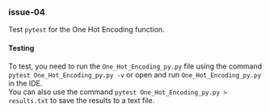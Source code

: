 ### issue-04
 
Test `pytest` for the One Hot Encoding function. 
 
#### Testing
 
To test, you need to run the `One_Hot_Encoding_py.py` file using the command 
`pytest One_Hot_Encoding_py.py -v` or open and run `One_Hot_Encoding_py.py` in the IDE.\
You can also use the command `pytest One_Hot_Encoding_py.py > results.txt` 
to save the results to a text file.
